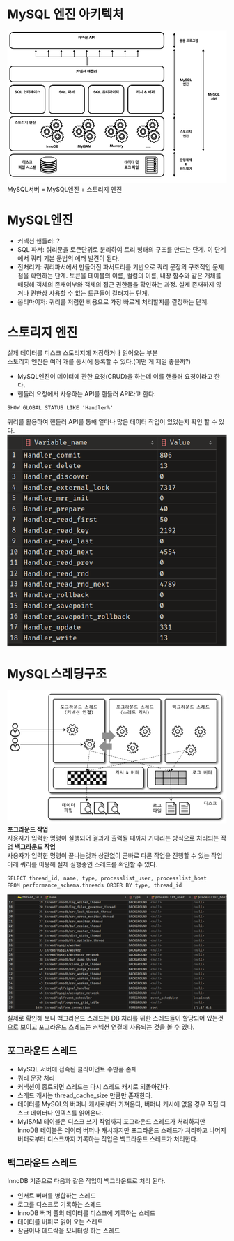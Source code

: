 # MySQL 엔진 아키텍처
![img.png](이미지/MySQL전체구조.png)
MySQL서버 = MySQL엔진 + 스토리지 엔진
# MySQL엔진
- 커넥션 핸들러: ?
- SQL 파서: 쿼리문을 토큰단위로 분리하여 트리 형태의 구조를 만드는 단계. 이 단계에서 쿼리 기본 문법의 에러 발견이 된다. 
- 전처리기: 쿼리파서에서 만들어진 파서트리를 기반으로 쿼리 문장의 구조적인 문제점을 확인하는 단계. 토큰을 테이블의 이름, 컬럼의 이름, 내장 함수와 같은 개체를 매핑해 객체의 존재여부와 객체의 접근 권한들을 확인하는 과정. 실제 존재하지 않거나 권한상 사용할 수 없는 토큰들이 걸러지는 단계.  
- 옵티마이저: 쿼리를 저렴한 비용으로 가장 빠르게 처리할지를 결정하는 단계.
# 스토리지 엔진
실제 데이터를 디스크 스토리지에 저장하거나 읽어오는 부분<br>
스토리지 엔진은 여러 개를 동시에 등록할 수 있다.(어떤 게 제일 좋을까?)
- MySQL엔진이 데이터에 관한 요청(CRUD)을 하는데 이를 핸들러 요청이라고 한다.
- 핸들러 요청에서 사용하는 API를 핸들러 API라고 한다.
```mysql
SHOW GLOBAL STATUS LIKE 'Handler%'
```
쿼리를 활용하여 핸들러 API를 통해 얼마나 많은 데이터 작업이 있었는지 확인 할 수 있다.
![img.png](이미지/핸들러API확인결과.png)
# MySQL스레딩구조
![img.png](이미지/스레딩구조.png)
**포그라운드 작업**<br>
사용자가 입력한 명령이 실행되어 결과가 출력될 때까지 기다리는 방식으로 처리되는 작업
**백그라운드 작업**<br>
사용자가 입력한 명령이 끝나는것과 상관없이 곧바로 다른 작업을 진행할 수 있는 작업
<br>
아래 쿼리를 이용해 실제 실행중인 스레드를 확인할 수 있다.
```mysql
SELECT thread_id, name, type, processlist_user, processlist_host
FROM performance_schema.threads ORDER BY type, thread_id
```
![img.png](이미지/실행중인스레드보기.png)
실제로 확인해 보니 백그라운드 스레드는 DB 처리를 위한 스레드들이 할당되어 있는것으로 보이고 포그라운드 스레드는 커넥션 연결에 사용되는 것을 볼 수 있다.
## 포그라운드 스레드
- MySQL 서버에 접속된 클라이언트 수만큼 존재
- 쿼리 문장 처리
- 커넥션이 종료되면 스레드는 다시 스레드 캐시로 되돌아간다.
- 스레드 캐시는 thread_cache_size 만큼만 존재한다.
- 데이터를 MySQL의 버퍼나 캐시로부터 가져온다, 버퍼나 캐시에 없을 경우 직접 디스크 데이터나 인덱스를 읽어온다.
- MyISAM 테이블은 디스크 쓰기 작업까지 포그라운드 스레드가 처리하지만 InnoDB 테이블은 데이터 버퍼나 캐시까지만 포그라운드 스레드가 처리하고 나머지 버퍼로부터 디스크까지 기록하는 작업은 백그라운드 스레드가 처리한다.
## 백그라운드 스레드
InnoDB 기준으로 다음과 같은 작업이 백그라운드로 처리 된다.
- 인서트 버퍼를 병합하는 스레드
- 로그를 디스크로 기록하는 스레드
- InnoDB 버퍼 풀의 데이터를 디스크에 기록하는 스레드
- 데이터를 버퍼로 읽어 오는 스레드
- 잠금이나 데드락을 모니터링 하는 스레드
